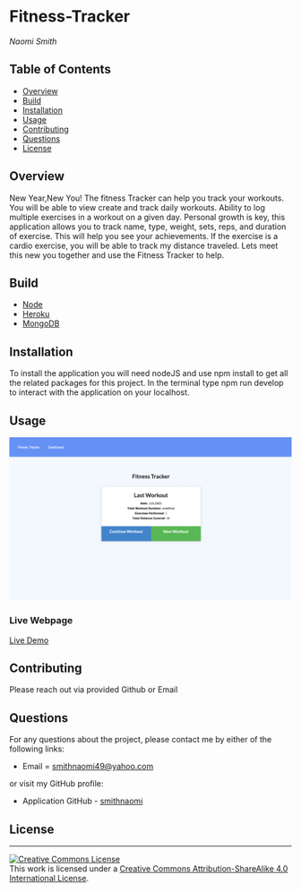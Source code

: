 # Fitness-Tracker

_Naomi Smith_

## Table of Contents

- [Overview](#Overview)
- [Build](#Build)
- [Installation](#Installation)
- [Usage](#Usage)
- [Contributing](#Contributing)
- [Questions](#Questions)
- [License](#License)

## Overview

<p> New Year,New You! The fitness Tracker can help you track your workouts. You will be able to view create and track daily workouts. Ability to log multiple exercises in a workout on a given day. Personal growth is key, this application allows you to track  name, type, weight, sets, reps, and duration of exercise. This will help you see your achievements. If the exercise is a cardio exercise, you will be able to track my distance traveled. Lets meet this new you together and use the Fitness Tracker to help. <p>

## Build

- [Node](https://nodejs.org/en/about/)
- [Heroku](https://www.heroku.com/what)
- [MongoDB](https://www.mongodb.com/)

## Installation

To install the application you will need nodeJS and use npm install to get all the related packages for this project. In the terminal type npm run develop to interact with the application on your localhost.

## Usage

![Fitness Tracker](assets/fitness.png)

### Live Webpage

[Live Demo](https://glacial-inlet-54901.herokuapp.com/)

## Contributing

Please reach out via provided Github or Email

## Questions

For any questions about the project, please contact me by either of the following links:

- Email = smithnaomi49@yahoo.com

or visit my GitHub profile:

- Application GitHub - [smithnaomi](https://github.com/smithnaomi/Fitness-Tracker)

## License

---

<a rel="license" href="http://creativecommons.org/licenses/by-sa/4.0/"><img alt="Creative Commons License" style="border-width:0" src="https://i.creativecommons.org/l/by-sa/4.0/88x31.png" /></a><br />This work is licensed under a <a rel="license" href="http://creativecommons.org/licenses/by-sa/4.0/">Creative Commons Attribution-ShareAlike 4.0 International License</a>.
